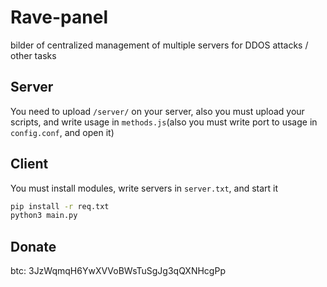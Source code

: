 # Rave-panel
bilder of centralized management of multiple servers for DDOS attacks / other tasks
## Server
You need to upload ```/server/``` on your server, also you must upload your scripts, and write usage in ```methods.js```(also you must write port to usage in ```config.conf```, and open it)
## Client 
You must install modules, write servers in ```server.txt```, and start it 
```sh
pip install -r req.txt 
python3 main.py 
```
## Donate 
btc: 3JzWqmqH6YwXVVoBWsTuSgJg3qQXNHcgPp
